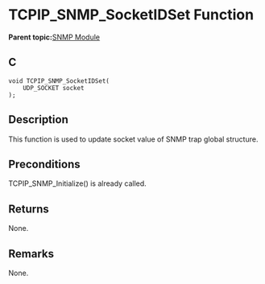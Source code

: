 # TCPIP\_SNMP\_SocketIDSet Function

**Parent topic:**[SNMP Module](GUID-7764E81C-8FC9-4B3E-8830-255BDE678AA0.md)

## C

```
void TCPIP_SNMP_SocketIDSet(
    UDP_SOCKET socket
);
```

## Description

This function is used to update socket value of SNMP trap global structure.

## Preconditions

TCPIP\_SNMP\_Initialize\(\) is already called.

## Returns

None.

## Remarks

None.

